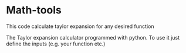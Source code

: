 # Math-tools
This code calculate taylor expansion for any desired function

The Taylor expansion calculator programmed with python. To use it just define the inputs (e.g. your function etc.) 

